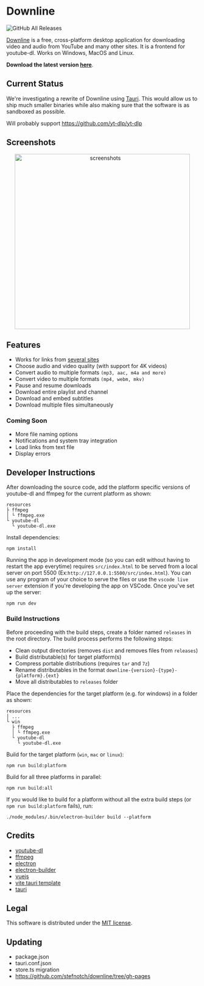 # Downline

![GitHub All Releases](https://img.shields.io/github/downloads/jarbun/downline/total.svg)

[Downline](https://jarbun.github.io/downline/) is a free, cross-platform desktop application for downloading video and audio from YouTube and many other sites. It is a frontend for youtube-dl. Works on Windows, MacOS and Linux.

**Download the latest version [here](https://github.com/jarbun/downline/releases/latest)**.

## Current Status

We're investigating a rewrite of Downline using [Tauri](https://github.com/tauri-apps/tauri). This would allow us to ship much smaller binaries while also making sure that the software is as sandboxed as possible.

Will probably support https://github.com/yt-dlp/yt-dlp

## Screenshots

<p align="center">
  <img src="https://user-images.githubusercontent.com/23068820/52162513-f5db9a00-26fa-11e9-8cca-964d921f3bf3.png" alt="screenshots" width="460"/>
</p>

## Features

- Works for links from [several sites](https://rg3.github.io/youtube-dl/supportedsites.html)
- Choose audio and video quality (with support for 4K videos)
- Convert audio to multiple formats `(mp3, aac, m4a and more)`
- Convert video to multiple formats `(mp4, webm, mkv)`
- Pause and resume downloads
- Download entire playlist and channel
- Download and embed subtitles
- Download multiple files simultaneously

### Coming Soon

- More file naming options
- Notifications and system tray integration
- Load links from text file
- Display errors

## Developer Instructions

After downloading the source code, add the platform specific versions of youtube-dl and ffmpeg for the current platform as shown:

```
resources
├ ffmpeg
│ └ ffmpeg.exe
└ youtube-dl
  └ youtube-dl.exe
```

Install dependencies:

```
npm install
```

Running the app in development mode (so you can edit without having to restart the app everytime) requires `src/index.html` to be served from a local server on port 5500 (Ex:`http://127.0.0.1:5500/src/index.html`). You can use any program of your choice to serve the files or use the `vscode live server` extension if you're developing the app on VSCode. Once you've set up the server:

```
npm run dev
```

### Build Instructions

Before proceeding with the build steps, create a folder named `releases` in the root directory.
The build process performs the following steps:

- Clean output directories (removes `dist` and removes files from `releases`)
- Build distributable(s) for target platform(s)
- Compress portable distributions (requires `tar` and `7z`)
- Rename distributables in the format `downline-{version}-{type}-{platform}.{ext}`
- Move all distributables to `releases` folder

Place the dependencies for the target platform (e.g. for windows) in a folder as shown:

```
resources
│ ...
└ win
  ├ ffmpeg
  │ └ ffmpeg.exe
  └ youtube-dl
    └ youtube-dl.exe
```

Build for the target platform (`win`, `mac` or `linux`):

```
npm run build:platform
```

Build for all three platforms in parallel:

```
npm run build:all
```

If you would like to build for a platform without all the extra build steps (or `npm run build:platform` fails), run:

```
./node_modules/.bin/electron-builder build --platform
```

## Credits

- [youtube-dl](https://github.com/rg3/youtube-dl/)
- [ffmpeg](https://ffmpeg.org/)
- [electron](https://electronjs.org/)
- [electron-builder](https://www.electron.build/)
- [vuejs](https://vuejs.org/)
- [vite tauri template](https://github.com/yooneskh/vite-tauri-template)
- [tauri](https://tauri.studio/)

## Legal

This software is distributed under the [MIT license](https://github.com/jarbun/downline/blob/master/LICENSE).

## Updating

- package.json
- tauri.conf.json
- store.ts migration
- https://github.com/stefnotch/downline/tree/gh-pages
